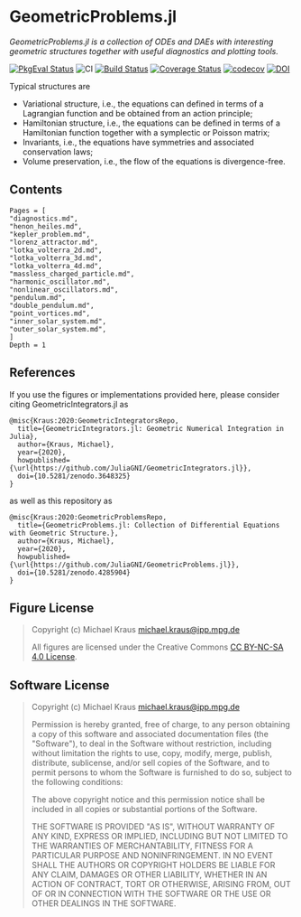 
# GeometricProblems.jl

*GeometricProblems.jl is a collection of ODEs and DAEs with interesting geometric structures
together with useful diagnostics and plotting tools.*

[![PkgEval Status](https://juliaci.github.io/NanosoldierReports/pkgeval_badges/G/GeometricProblems.svg)](https://juliaci.github.io/NanosoldierReports/pkgeval_badges/G/GeometricProblems.html)
![CI](https://github.com/JuliaGNI/GeometricProblems.jl/workflows/CI/badge.svg)
[![Build Status](https://travis-ci.org/JuliaGNI/GeometricProblems.jl.svg?branch=main)](https://travis-ci.org/JuliaGNI/GeometricProblems.jl)
[![Coverage Status](https://coveralls.io/repos/github/JuliaGNI/GeometricProblems.jl/badge.svg)](https://coveralls.io/github/JuliaGNI/GeometricProblems.jl)
[![codecov](https://codecov.io/gh/JuliaGNI/GeometricProblems.jl/branch/main/graph/badge.svg)](https://codecov.io/gh/JuliaGNI/GeometricProblems.jl)
[![DOI](https://zenodo.org/badge/doi/10.5281/zenodo.3740036.svg)](https://doi.org/10.5281/zenodo.3740036)

Typical structures are
* Variational structure, i.e., the equations can defined in terms of a Lagrangian function and be obtained from an action principle;
* Hamiltonian structure, i.e., the equations can be defined in terms of a Hamiltonian function together with a symplectic or Poisson matrix;
* Invariants, i.e., the equations have symmetries and associated conservation laws;
* Volume preservation, i.e., the flow of the equations is divergence-free.


## Contents

```@contents
Pages = [
"diagnostics.md",
"henon_heiles.md",
"kepler_problem.md",
"lorenz_attractor.md",
"lotka_volterra_2d.md",
"lotka_volterra_3d.md",
"lotka_volterra_4d.md",
"massless_charged_particle.md",
"harmonic_oscillator.md",
"nonlinear_oscillators.md",
"pendulum.md",
"double_pendulum.md",
"point_vortices.md",
"inner_solar_system.md",
"outer_solar_system.md",
]
Depth = 1
```


## References

If you use the figures or implementations provided here, please consider citing GeometricIntegrators.jl as

```
@misc{Kraus:2020:GeometricIntegratorsRepo,
  title={GeometricIntegrators.jl: Geometric Numerical Integration in Julia},
  author={Kraus, Michael},
  year={2020},
  howpublished={\url{https://github.com/JuliaGNI/GeometricIntegrators.jl}},
  doi={10.5281/zenodo.3648325}
}
```

as well as this repository as

```
@misc{Kraus:2020:GeometricProblemsRepo,
  title={GeometricProblems.jl: Collection of Differential Equations with Geometric Structure.},
  author={Kraus, Michael},
  year={2020},
  howpublished={\url{https://github.com/JuliaGNI/GeometricProblems.jl}},
  doi={10.5281/zenodo.4285904}
}
```


## Figure License

> Copyright (c) Michael Kraus <michael.kraus@ipp.mpg.de>
>
> All figures are licensed under the Creative Commons [CC BY-NC-SA 4.0 License](https://creativecommons.org/licenses/by-nc-sa/4.0/).


## Software License

> Copyright (c) Michael Kraus <michael.kraus@ipp.mpg.de>
>
> Permission is hereby granted, free of charge, to any person obtaining a copy
> of this software and associated documentation files (the "Software"), to deal
> in the Software without restriction, including without limitation the rights
> to use, copy, modify, merge, publish, distribute, sublicense, and/or sell
> copies of the Software, and to permit persons to whom the Software is
> furnished to do so, subject to the following conditions:
>
> The above copyright notice and this permission notice shall be included in all
> copies or substantial portions of the Software.
>
> THE SOFTWARE IS PROVIDED "AS IS", WITHOUT WARRANTY OF ANY KIND, EXPRESS OR
> IMPLIED, INCLUDING BUT NOT LIMITED TO THE WARRANTIES OF MERCHANTABILITY,
> FITNESS FOR A PARTICULAR PURPOSE AND NONINFRINGEMENT. IN NO EVENT SHALL THE
> AUTHORS OR COPYRIGHT HOLDERS BE LIABLE FOR ANY CLAIM, DAMAGES OR OTHER
> LIABILITY, WHETHER IN AN ACTION OF CONTRACT, TORT OR OTHERWISE, ARISING FROM,
> OUT OF OR IN CONNECTION WITH THE SOFTWARE OR THE USE OR OTHER DEALINGS IN THE
> SOFTWARE.
